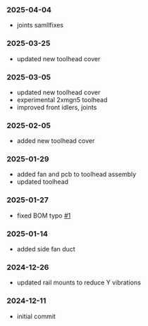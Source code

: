 ### 2025-04-04

- joints samllfixes

### 2025-03-25

- updated new toolhead cover

### 2025-03-05

- updated new toolhead cover
- experimental 2xmgn5 toolhead
- improved front idlers, joints

### 2025-02-05

- added new toolhead cover

### 2025-01-29

- added fan and pcb to toolhead assembly
- updated toolhead

### 2025-01-27

- fixed BOM typo [#1](https://github.com/kemsky/creality-k1-xy-rails-mod/issues/1)

### 2025-01-14

- added side fan duct

### 2024-12-26

- updated rail mounts to reduce Y vibrations

### 2024-12-11

- initial commit